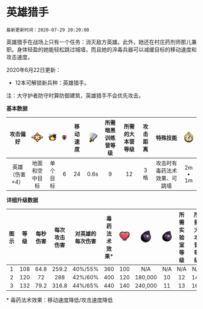 # 英雄猎手

`最新更新时间：2020-07-29 20:20:00`

英雄猎手在战场上只有一个任务：消灭敌方英雄。此外，她还在村庄药剂师那儿兼职。身体轻盈的她能轻松跳过城墙，而且她的淬毒兵器可以减缓目标的移动速度和攻击速度。

2020年6月22日更新：
- 12本可解锁新兵种：英雄猎手。


注：大守护者防守时算防御建筑，英雄猎手不会优先攻击。


**基本数据**

|攻击偏好|![目标](/wiki/Other/Target.png "目标")|![攻击类型](/wiki/Other/AttackType.png "攻击类型")|![人口](/wiki/Other/Troops.png "人口")|移动速度|![攻击速度](/wiki/Other/Attack.png "攻击速度")|所需暗黑训练营等级|所需的大本营等级|攻击距离|特殊技能|![训练时间](/wiki/Other/Clock.png "训练时间")|
|:-:|:-:|:-:|:-:|:-:|:-:|:-:|:-:|:-:|:-:|:-:|
|英雄（伤害×4）|地面和空中目标|单个目标|6|24|0.6s|9|12|3格|攻击时有毒药法术效果、可跳墙|2m • 1m|


**详细升级数据**

|图示|等级|每秒伤害|每次攻击伤害|对英雄的每次伤害|毒药法术效果*|![生命值](/wiki/Other/Heart.png "生命值")|![建造所需资源](/wiki/Other/Dark_Elixir.png "建造所需资源")|![升级所需资源](/wiki/Other/Dark_Elixir.png "升级所需资源")|所需实验室等级|所需大本营等级|![升级所需时间](/wiki/Other/Clock.png "升级所需时间")|
|:-:|:-:|:-:|:-:|:-:|:-:|:-:|:-:|:-:|:-:|:-:|:-:|
|1|108|64.8	|259.2	|40%/55%|360|100|N/A	|N/A|N/A|N/A|
|2|120|72	|288	|42%/60%|400|120|180,000|10	|12	|14d|
|3|132|79.2	|316.8	|44%/65%|440|140|240,000|11	|13	|16d|

\* 毒药法术效果：移动速度降低/攻击速度降低
